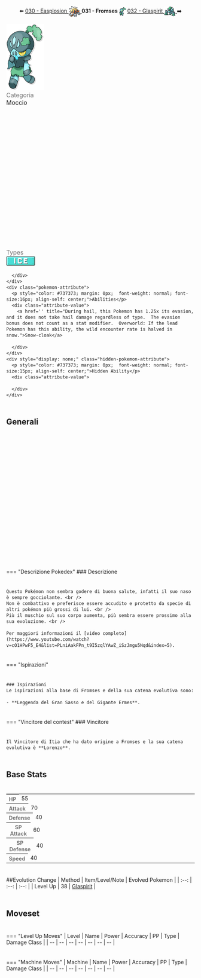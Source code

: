<div style="text-align: center; margin-bottom: 20px;">
  ⬅️ 
  <a href="https://avventureaditia.github.io/itia-wiki/pokemon/030-easplosion/">030 - Easplosion
    <img src="../../img/icon/easplosion.png" style="vertical-align: middle;">
  </a>
  <strong>031 - Fromses</strong> 
  <img src="../../img/icon/fromses.png" style="vertical-align: middle;">
  <a href="https://avventureaditia.github.io/itia-wiki/pokemon/033-glaspirit/">032 - Glaspirit
    <img src="../../img/icon/glaspirit.png" style="vertical-align: middle;">
  </a>
  ➡️
</div>

<div class="pokemon-attribute-container">
  <img src="../../img/pokemon/fromses.png" width="100"/>

  <div style="display: grid; grid-template-rows: 1fr 1fr 1fr; row-gap: 0.5rem;">
    <div class="pokemon-attribute">
    <p style="color: #737373; margin: 0px;  font-weight: normal; font-size:16px; align-self: center;">Categoria</p>
    <div class="attribute-value">
      <p style="margin: 0px;  font-weight: normal; font-size:16px; align-self: center;">Moccio</p>
    </div>
  </div>
    <div class="pokemon-attribute">
      <p style="color: #737373; margin: 0px; font-weight: normal; font-size: 16px; align-self: center;">Types</p>
      <div class="attribute-value" style="column-gap: 0.5rem;">
        <img src='../../img/types/ice.png' style='width: 77px; height: 26px;'/>
        
      </div>
    </div>
    <div class="pokemon-attribute">
      <p style="color: #737373; margin: 0px;  font-weight: normal; font-size:16px; align-self: center;">Abilities</p>
      <div class="attribute-value">
        <a href='' title="During hail, this Pokemon has 1.25x its evasion, and it does not take hail damage regardless of type.  The evasion bonus does not count as a stat modifier.  Overworld: If the lead Pokemon has this ability, the wild encounter rate is halved in snow.">Snow-cloak</a>
        
      </div>
    </div>
    <div style="display: none;" class="hidden-pokemon-attribute">
      <p style="color: #737373; margin: 0px;  font-weight: normal; font-size:15px; align-self: center;">Hidden Ability</p>
      <div class="attribute-value">
        
      </div>
    </div>
  </div>
</div>

## Generali

=== "Descrizione Pokedex"
    ### Descrizione
    
    Questo Pokémon non sembra godere di buona salute, infatti il suo naso è sempre gocciolante. <br />
    Non è combattivo e preferisce essere accudito e protetto da specie di altri pokémon più grossi di lui. <br />
    Più il muschio sul suo corpo aumenta, più sembra essere prossimo alla sua evoluzione. <br />

    Per maggiori informazioni il [video completo](https://www.youtube.com/watch?v=cO1HPwF5_E4&list=PLniAakFPn_t9I5zqlYAwZ_iSzJmgu5Nqd&index=5).

=== "Ispirazioni"

    ### Ispirazioni
    Le ispirazioni alla base di Fromses e della sua catena evolutiva sono:
    
    - **Leggenda del Gran Sasso e del Gigante Ermes**.

=== "Vincitore del contest"
    ### Vincitore

    Il Vincitore di Itia che ha dato origine a Fromses e la sua catena evolutiva è **Lorenzo**.



## Base Stats
<table style="width: 100%">
  <tbody style="width: 100%;">
    <tr style="display: flex; align-items: center;">
      <th style="color: #737373;" >HP</th>
      <td style="border-top: none; width: 70px">55</td>
      <td style="width: 100%; min-width: 450px; border-top: none;">
        <div style="width: 21%;" class="ranking-bar rank-3">
        </div>
      </td>
    </tr>
    <tr style="display: flex; align-items: center;">
      <th style="color: #737373;">Attack</th>
      <td style="border-top: none; width: 70px">70</td>
      <td style="width: 100%; min-width: 450px; border-top: none;">
        <div style="width: 27%;" class="ranking-bar rank-3">
        </div>
      </td>
    </tr>
    <tr style="display: flex; align-items: center;">
      <th style="color: #737373;">Defense</th>
      <td style="border-top: none; width: 70px">40</td>
      <td style="width: 100%; min-width: 450px; border-top: none;">
        <div style="width: 15%;" class="ranking-bar rank-2">
        </div>
      </td>
    </tr>
    <tr style="display: flex; align-items: center;">
      <th style="color: #737373;">SP Attack</th>
      <td style="border-top: none; width: 70px">60</td>
      <td style="width: 100%; min-width: 450px; border-top: none;">
        <div style="width: 23%;" class="ranking-bar rank-3">
        </div>
      </td>
    </tr>
    <tr style="display: flex; align-items: center;">
      <th style="color: #737373;">SP Defense</th>
      <td style="border-top: none; width: 70px">40</td>
      <td style="width: 100%; min-width: 450px; border-top: none;">
        <div style="width: 15%;" class="ranking-bar rank-2">
        </div>
      </td>
    </tr>
    <tr style="display: flex; align-items: center;">
      <th style="color: #737373;">Speed</th>
      <td style="border-top: none; width: 70px">40</td>
      <td style="width: 100%; min-width: 450px; border-top: none;">
        <div style="width: 15%;" class="ranking-bar rank-2">
        </div>
      </td>
    </tr>
  </tbody>
</table>

##Evolution Change
| Method | Item/Level/Note | Evolved Pokemon |
        | :--: | :--: | :--: |
        | Level Up | 38 | [Glaspirit](https://avventureaditia.github.io/itia-wiki/pokemon/031-fromses/) |
        



## Moveset

=== "Level Up Moves"
    | Level | Name | Power | Accuracy | PP | Type | Damage Class |
        | -- | -- | -- | -- | -- | -- | -- |
        
        

=== "Machine Moves"
    | Machine | Name | Power | Accuracy | PP | Type | Damage Class |
        | -- | -- | -- | -- | -- | -- | -- |
        
        
